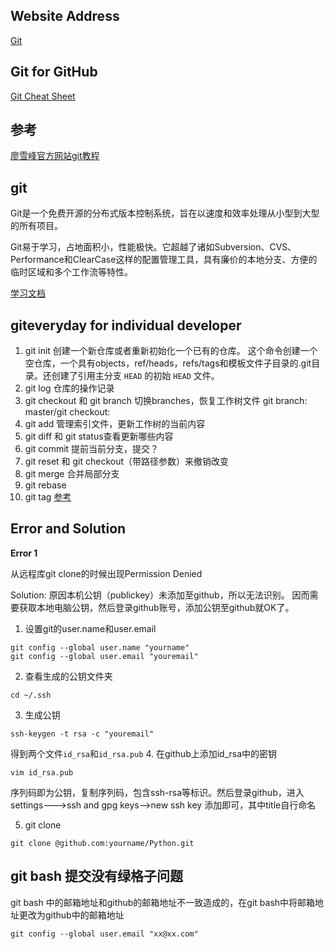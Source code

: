 ## Website Address
[Git](https://git-scm.com/)

## Git for GitHub
[Git Cheat Sheet](https://services.github.com/on-demand/downloads/github-git-cheat-sheet.pdf)

## 参考
[廖雪峰官方网站git教程](https://www.liaoxuefeng.com/wiki/0013739516305929606dd18361248578c67b8067c8c017b000)

## git
Git是一个免费开源的分布式版本控制系统，旨在以速度和效率处理从小型到大型的所有项目。

Git易于学习，占地面积小，性能极快。它超越了诸如Subversion、CVS、Performance和ClearCase这样的配置管理工具，具有廉价的本地分支、方便的临时区域和多个工作流等特性。

[学习文档](https://git-scm.com/docs)

## giteveryday for individual developer
1. git init 创建一个新仓库或者重新初始化一个已有的仓库。
这个命令创建一个空仓库，一个具有objects，ref/heads，refs/tags和模板文件子目录的.git目录。还创建了引用主分支 `HEAD` 的初始 `HEAD` 文件。
2. git log 仓库的操作记录
3. git checkout 和 git branch 切换branches，恢复工作树文件 git branch: master/git checkout: 
4. git add 管理索引文件，更新工作树的当前内容
5. git diff 和 git status查看更新哪些内容
6. git commit 提前当前分支，提交？
7. git reset 和 git checkout（带路径参数）来撤销改变
8. git merge 合并局部分支
9. git rebase
10. git tag
[参考](https://git-scm.com/docs/giteveryday)
## Error and Solution
**Error 1** 

从远程库git clone的时候出现Permission Denied

Solution: 原因本机公钥（publickey）未添加至github，所以无法识别。 因而需要获取本地电脑公钥，然后登录github账号，添加公钥至github就OK了。
 1. 设置git的user.name和user.email
 ```
 git config --global user.name "yourname"
 git config --global user.email "youremail"
 ```
 2. 查看生成的公钥文件夹
 ```
 cd ~/.ssh
 ```
 3. 生成公钥
 ```
 ssh-keygen -t rsa -c "youremail"
 ```
 得到两个文件`id_rsa`和`id_rsa.pub`
 4. 在github上添加id_rsa中的密钥
 ```
 vim id_rsa.pub
 ```
 序列码即为公钥，复制序列码，包含ssh-rsa等标识。然后登录github，进入settings--->ssh and gpg keys-->new ssh key 添加即可，其中title自行命名
 
 5. git clone
 ```
 git clone @github.com:yourname/Python.git
 ```

## git bash 提交没有绿格子问题

git bash 中的邮箱地址和github的邮箱地址不一致造成的，在git bash中将邮箱地址更改为github中的邮箱地址

```
git config --global user.email "xx@xx.com"
```